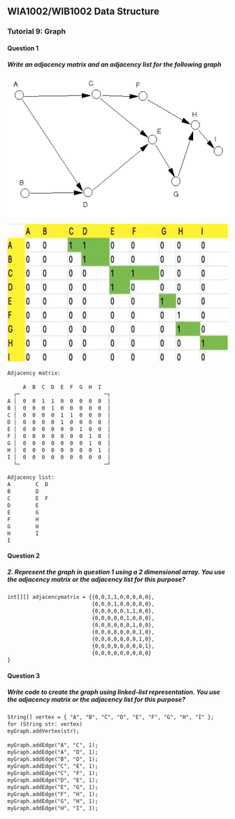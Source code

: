 ## WIA1002/WIB1002 Data Structure
### Tutorial 9:  Graph

#### Question 1
##### Write an adjacency matrix and an adjacency list for the following graph
<p align="center">
<img src="Graph.png" alt="Graph" width="529" height="315">
</p>

<p align="center">
<img src="Adjacency matrix.png" alt="Adjacency matrix.png" width="709" height="315">
</p>

```plaintext
Adjacency matrix:

     A  B  C  D  E  F  G  H  I  
  ┌─                           ─┐
A │  0  0  1  1  0  0  0  0  0  │
B │  0  0  0  1  0  0  0  0  0  │
C │  0  0  0  0  1  1  0  0  0  │
D │  0  0  0  0  1  0  0  0  0  │
E │  0  0  0  0  0  0  1  0  0  │
F │  0  0  0  0  0  0  0  1  0  │
G │  0  0  0  0  0  0  0  1  0  │
H │  0  0  0  0  0  0  0  0  1  │
I │  0  0  0  0  0  0  0  0  0  │
  └─                           ─┘
```

```plaintext
Adjacency list: 
A        C  D
B        D
C        E  F
D        E
E        G
F        H
G        H
H        I
I
```
#### Question 2
##### 2. Represent the graph in question 1 using a 2 dimensional array. You use the adjacency matrix or the adjacency list for this purpose?
```plaintext
int[][] adjacencymatrix = {{0,0,1,1,0,0,0,0,0},
                           {0,0,0,1,0,0,0,0,0},
                           {0,0,0,0,0,1,1,0,0},
                           {0,0,0,0,0,1,0,0,0},
                           {0,0,0,0,0,0,1,0,0},
                           {0,0,0,0,0,0,0,1,0},
                           {0,0,0,0,0,0,0,1,0},
                           {0,0,0,0,0,0,0,0,1},
                           {0,0,0,0,0,0,0,0,0}
}
```

#### Question 3
##### Write code to create the graph using linked-list representation. You use the adjacency matrix or the adjacency list for this purpose?
```plaintext
String[] vertex = { "A", "B", "C", "D", "E", "F", "G", "H", "I" };
for (String str: vertex)
myGraph.addVertex(str);

myGraph.addEdge("A", "C", 1);
myGraph.addEdge("A", "D", 1);
myGraph.addEdge("B", "D", 1);
myGraph.addEdge("C", "E", 1);
myGraph.addEdge("C", "F", 1);
myGraph.addEdge("D", "E", 1);
myGraph.addEdge("E", "G", 1);
myGraph.addEdge("F", "H", 1);
myGraph.addEdge("G", "H", 1);
myGraph.addEdge("H", "I", 1);
```
